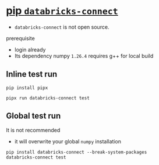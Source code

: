 # [pip `databricks-connect`](https://pypi.org/project/databricks-connect/)
- `databricks-connect` is not open source.

prerequisite
- login already 
- Its dependency numpy `1.26.4` requires g++ for local build
  
## Inline test run
```shell
pip install pipx

pipx run databricks-connect test
```
## Global test run
It is not recommended
- it will overwrite your global `numpy` installation
```
pip install databricks-connect --break-system-packages
databricks-connect test
```


